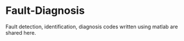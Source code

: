 # Fault-Diagnosis
Fault detection, identification, diagnosis codes written using matlab are shared here.
